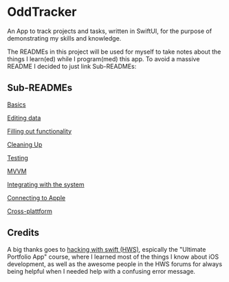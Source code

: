 # OddTracker

An App to track projects and tasks, written in SwiftUI, for the purpose of demonstrating my skills and knowledge.

The READMEs in this project will be used for myself to take notes about the things I learn(ed) while I program(med) this app. To avoid a massive README I decided to just link Sub-READMEs:

## Sub-READMEs

[Basics](Sub-READMEs/Basics.md)

[Editing data](Sub-READMEs/EditingData.md)

[Filling out functionality](Sub-READMEs/FillingFunctionality.md)

[Cleaning Up](Sub-READMEs/CleanUp.md)

[Testing](Sub-READMEs/Testing.md)

[MVVM](Sub-READMEs/.MVVMmd)

[Integrating with the system](Sub-READMEs/SystemIntegration.md)

[Connecting to Apple](Sub-READMEs/ConnectingToApple.md)

[Cross-plattform](Sub-READMEs/CrossPlattform.md)

## Credits

A big thanks goes to [hacking with swift (HWS)](https://www.hackingwithswift.com/), espically the "Ultimate Portfolio App" course, where I learned most of the things I know about iOS development, as well as the awesome people in the HWS forums for always being helpful when I needed help with a confusing error message.